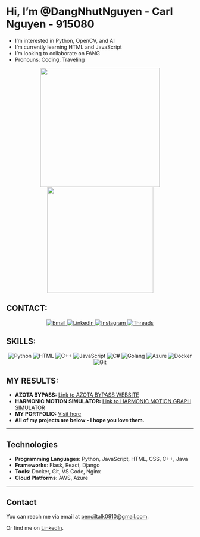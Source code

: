 # Hi, I’m @DangNhutNguyen - Carl Nguyen - 915080

- I’m interested in Python, OpenCV, and AI  
- I’m currently learning HTML and JavaScript  
- I’m looking to collaborate on FANG  
- Pronouns: Coding, Traveling

<div align="center">
  <a href="#" title="">
    <img width="320" align="center" src="https://github-readme-stats.vercel.app/api?username=dangnhutnguyen&show_icons=true&theme=react&border_color=61dafb&hide_border=true" />
  </a>
  <a href="#" title="">
    <img align="center" width="285" src="https://github-readme-stats.vercel.app/api/top-langs/?username=dangnhutnguyen&hide=c%23,powershell,Mathematica,Ruby,Objective-C,Objective-C%2b%2b,Cuda&title_color=61dafb&text_color=ffffff&icon_color=61dafb&bg_color=20232a&langs_count=8&layout=compact&border_color=61dafb&hide_border=true" />
  </a>
</div>

## CONTACT:
<div align="center">
  <a href="mailto:penciltalk0910@gmail.com">
    <img src="https://img.shields.io/badge/Email-D14836?style=for-the-badge&logo=gmail&logoColor=white" alt="Email">
  </a>
  <a href="https://www.linkedin.com/in/dangnhutnguyen/">
    <img src="https://img.shields.io/badge/LinkedIn-0077B5?style=for-the-badge&logo=linkedin&logoColor=white" alt="LinkedIn">
  </a>
  <a href="https://www.instagram.com/carlnguyen_dev/">
    <img src="https://img.shields.io/badge/Instagram-E4405F?style=for-the-badge&logo=instagram&logoColor=white" alt="Instagram">
  </a>
  <a href="https://www.threads.net/@carlnguyen_dev">
    <img src="https://img.shields.io/badge/Threads-000000?style=for-the-badge&logo=threads&logoColor=white" alt="Threads">
  </a>
</div>

## SKILLS:
<div align="center">
  <img src="https://img.shields.io/badge/Python-3776AB?style=for-the-badge&logo=python&logoColor=white" alt="Python">
  <img src="https://img.shields.io/badge/HTML-E34F26?style=for-the-badge&logo=html5&logoColor=white" alt="HTML">
  <img src="https://img.shields.io/badge/C++-00599C?style=for-the-badge&logo=c%2b%2b&logoColor=white" alt="C++">
  <img src="https://img.shields.io/badge/JavaScript-F7DF1E?style=for-the-badge&logo=javascript&logoColor=black" alt="JavaScript">
  <img src="https://img.shields.io/badge/C%23-239120?style=for-the-badge&logo=c-sharp&logoColor=white" alt="C#">
  <img src="https://img.shields.io/badge/Go-00ADD8?style=for-the-badge&logo=go&logoColor=white" alt="Golang">
  <img src="https://img.shields.io/badge/Azure-0078D4?style=for-the-badge&logo=microsoft-azure&logoColor=white" alt="Azure">

  <img src="https://img.shields.io/badge/Docker-2496ED?style=for-the-badge&logo=docker&logoColor=white" alt="Docker">
  <img src="https://img.shields.io/badge/Git-F05032?style=for-the-badge&logo=git&logoColor=white" alt="Git">
</div>

## MY RESULTS:
- **AZOTA BYPASS:** [Link to AZOTA BYPASS WEBSITE](https://dangnhutnguyen.github.io/AZOTA-BYPASS-WEBSITE-CONTAINER-SHOW/)
- **HARMONIC MOTION SIMULATOR:** [Link to HARMONIC MOTION GRAPH SIMULATOR](https://dangnhutnguyen.github.io/HARMONIC-MOTION/)
- **MY PORTFOLIO:** [Visit here](https://dangnhutnguyen.github.io/Portfolio/)
- **All of my projects are below - I hope you love them.**

---

## Technologies

- **Programming Languages**: Python, JavaScript, HTML, CSS, C++, Java
- **Frameworks**: Flask, React, Django
- **Tools**: Docker, Git, VS Code, Nginx
- **Cloud Platforms**: AWS, Azure

---

## Contact

You can reach me via email at [penciltalk0910@gmail.com](mailto:penciltalk0910@gmail.com).

Or find me on [LinkedIn](https://www.linkedin.com/in/dangnhutnguyen/).
